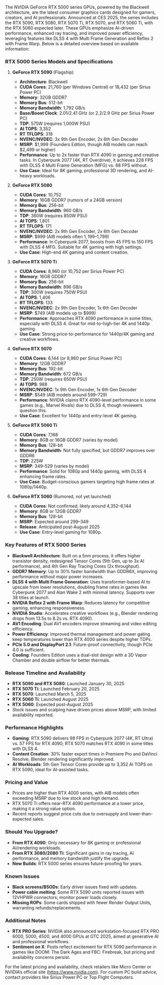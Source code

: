 The NVIDIA GeForce RTX 5000 series GPUs, powered by the Blackwell architecture, are the latest consumer graphics cards designed for gamers, creators, and AI professionals. Announced at CES 2025, the series includes the RTX 5090, RTX 5080, RTX 5070 Ti, RTX 5070, and RTX 5060 Ti, with the RTX 5060 expected later. These GPUs emphasize AI-driven performance, enhanced ray tracing, and improved power efficiency, leveraging features like DLSS 4 with Multi Frame Generation and Reflex 2 with Frame Warp. Below is a detailed overview based on available information:

### RTX 5000 Series Models and Specifications
1. **GeForce RTX 5090** (Flagship)
   - **Architecture**: Blackwell
   - **CUDA Cores**: 21,760 (per Windows Central) or 18,432 (per Sirius Power PC)[](https://siriuspowerpc.com/nvidia-rtx-5000-series-complete-guide/)[](https://www.windowscentral.com/hardware/cpu-gpu-components/nvidia-rtx-5000-everything-you-need-to-know)
   - **Memory**: 32GB GDDR7
   - **Memory Bus**: 512-bit
   - **Memory Bandwidth**: 1,792 GB/s
   - **Base/Boost Clock**: 2.01/2.41 GHz (or 2.2/2.9 GHz per Sirius Power PC)[](https://siriuspowerpc.com/nvidia-rtx-5000-series-complete-guide/)[](https://topflightpc.com/nvidia-rtx-5000-series/)
   - **TDP**: 575W (requires 1,000W PSU)
   - **AI TOPS**: 3,352
   - **RT TFLOPS**: 318
   - **NVENC/NVDEC**: 3x 9th Gen Encoder, 2x 6th Gen Decoder
   - **MSRP**: $1,999 (Founders Edition, though AIB models can reach $2,499 or higher)[](https://www.nvidia.com/en-us/geforce/graphics-cards/50-series/rtx-5090/)[](https://siriuspowerpc.com/nvidia-rtx-5000-series-complete-guide/)
   - **Performance**: Up to 2x faster than RTX 4090 in gaming and creative tasks. In Cyberpunk 2077 (4K, RT Overdrive), it achieves 228 FPS with DLSS 4 Multi Frame Generation (MFG) vs. 68 FPS without.[](https://www.windowscentral.com/hardware/cpu-gpu-components/nvidia-rtx-5000-everything-you-need-to-know)
   - **Use Case**: Ideal for 8K gaming, professional 3D rendering, and AI-heavy workloads.

2. **GeForce RTX 5080**
   - **CUDA Cores**: 10,752
   - **Memory**: 16GB GDDR7 (rumors of a 24GB version)[](https://www.pcgamesn.com/nvidia/geforce-rtx-5000-guide)
   - **Memory Bus**: 256-bit
   - **Memory Bandwidth**: 960 GB/s
   - **TDP**: 360W (requires 850W PSU)
   - **AI TOPS**: 1,801
   - **RT TFLOPS**: 171
   - **NVENC/NVDEC**: 2x 9th Gen Encoder, 2x 6th Gen Decoder
   - **MSRP**: $999 (AIB models often $1,199–$1,799)[](https://www.windowscentral.com/hardware/cpu-gpu-components/nvidia-rtx-5000-everything-you-need-to-know)[](https://www.microcenter.com/site/brands/nvidia-geforce-rtx5000_series.aspx)
   - **Performance**: In Cyberpunk 2077, boosts from 45 FPS to 150 FPS with DLSS 4 MFG. Suitable for 4K gaming with high settings.[](https://www.windowscentral.com/hardware/cpu-gpu-components/nvidia-rtx-5000-everything-you-need-to-know)
   - **Use Case**: High-end 4K gaming and content creation.

3. **GeForce RTX 5070 Ti**
   - **CUDA Cores**: 8,960 (or 10,752 per Sirius Power PC)[](https://siriuspowerpc.com/nvidia-rtx-5000-series-complete-guide/)[](https://www.windowscentral.com/hardware/cpu-gpu-components/nvidia-rtx-5000-everything-you-need-to-know)
   - **Memory**: 16GB GDDR7
   - **Memory Bus**: 256-bit
   - **Memory Bandwidth**: 896 GB/s
   - **TDP**: 300W (requires 750W PSU)
   - **AI TOPS**: 1,406
   - **RT TFLOPS**: 133
   - **NVENC/NVDEC**: 2x 9th Gen Encoder, 1x 6th Gen Decoder
   - **MSRP**: $749 (AIB models up to $999)[](https://www.windowscentral.com/hardware/cpu-gpu-components/nvidia-rtx-5000-everything-you-need-to-know)[](https://www.microcenter.com/site/brands/nvidia-geforce-rtx5000_series.aspx)
   - **Performance**: Approaches RTX 4090 performance in some titles, especially with DLSS 4. Great for mid-to-high-tier 4K and 1440p gaming.[](https://www.windowscentral.com/hardware/cpu-gpu-components/nvidia-rtx-5000-everything-you-need-to-know)
   - **Use Case**: Strong price-to-performance for 1440p/4K gaming and creative workflows.

4. **GeForce RTX 5070**
   - **CUDA Cores**: 6,144 (or 8,960 per Sirius Power PC)[](https://www.windowscentral.com/hardware/cpu-gpu-components/nvidia-rtx-5000-everything-you-need-to-know)[](https://siriuspowerpc.com/nvidia-rtx-5000-series-complete-guide/)
   - **Memory**: 12GB GDDR7
   - **Memory Bus**: 192-bit
   - **Memory Bandwidth**: 672 GB/s
   - **TDP**: 250W (requires 650W PSU)
   - **AI TOPS**: 988
   - **NVENC/NVDEC**: 1x 9th Gen Encoder, 1x 6th Gen Decoder
   - **MSRP**: $549 (AIB models around $599–$729)[](https://www.windowscentral.com/hardware/cpu-gpu-components/nvidia-rtx-5000-everything-you-need-to-know)[](https://www.microcenter.com/site/brands/nvidia-geforce-rtx5000_series.aspx)
   - **Performance**: NVIDIA claims RTX 4090-level performance in some games (e.g., Marvel Rivals) due to DLSS 4, though reviewers question this.[](https://www.pcgamesn.com/nvidia/geforce-rtx-5000-guide)
   - **Use Case**: Excellent for 1440p and entry-level 4K gaming.

5. **GeForce RTX 5060 Ti**
   - **CUDA Cores**: 7,168[](https://siriuspowerpc.com/nvidia-rtx-5000-series-complete-guide/)
   - **Memory**: 8GB or 16GB GDDR7 (varies by model)[](https://www.forbes.com/sites/antonyleather/2024/12/31/nvidia-geforce-rtx-5000-everything-you-need-to-know/)[](https://www.microcenter.com/site/brands/nvidia-geforce-rtx5000_series.aspx)
   - **Memory Bus**: 128-bit
   - **Memory Bandwidth**: Not fully specified, but GDDR7 improves over GDDR6
   - **TDP**: 225W
   - **MSRP**: $349–$529 (varies by model)[](https://siriuspowerpc.com/nvidia-rtx-5000-series-complete-guide/)[](https://www.microcenter.com/site/brands/nvidia-geforce-rtx5000_series.aspx)
   - **Performance**: Solid for 1080p and 1440p gaming, with DLSS 4 enhancing frame rates.
   - **Use Case**: Budget-conscious gamers targeting high frame rates at 1080p/1440p.

6. **GeForce RTX 5060** (Rumored, not yet launched)
   - **CUDA Cores**: Not confirmed, likely around 4,352–6,144[](https://www.windowscentral.com/hardware/cpu-gpu-components/nvidia-rtx-5000-everything-you-need-to-know)
   - **Memory**: 8GB or 12GB GDDR7
   - **Memory Bus**: 128-bit
   - **MSRP**: Expected around $299–$349
   - **Release**: Anticipated post-August 2025[](https://siriuspowerpc.com/nvidia-rtx-5000-series-complete-guide/)
   - **Use Case**: Entry-level gaming for 1080p.

### Key Features of RTX 5000 Series
- **Blackwell Architecture**: Built on a 5nm process, it offers higher transistor density, redesigned Tensor Cores (5th Gen, up to 3x AI performance), and 4th Gen Ray Tracing Cores (2x throughput).[](https://siriuspowerpc.com/nvidia-rtx-5000-series-complete-guide/)
- **GDDR7 Memory**: Up to 30% faster bandwidth than GDDR6X, improving performance without major power increases.[](https://siriuspowerpc.com/nvidia-rtx-5000-series-complete-guide/)
- **DLSS 4 with Multi Frame Generation**: Uses transformer-based AI to upscale from lower resolutions, doubling frame rates in games like Cyberpunk 2077 and Alan Wake 2 with minimal latency. Supports over 38 titles at launch.[](https://siriuspowerpc.com/nvidia-rtx-5000-series-complete-guide/)[](https://www.windowscentral.com/hardware/cpu-gpu-components/nvidia-rtx-5000-everything-you-need-to-know)
- **NVIDIA Reflex 2 with Frame Warp**: Reduces latency for competitive gaming, enhancing responsiveness.[](https://www.nvidia.com/en-us/geforce/graphics-cards/50-series/rtx-5090/)
- **NVIDIA Studio**: Accelerates creative workflows (e.g., Blender rendering drops from 13.5s to 8.2s vs. RTX 4090).[](https://siriuspowerpc.com/nvidia-rtx-5000-series-complete-guide/)
- **AV1 Encoding**: Dual AV1 encoders improve streaming and video editing efficiency.[](https://siriuspowerpc.com/nvidia-rtx-5000-series-complete-guide/)
- **Power Efficiency**: Improved thermal management and power gating keep temperatures lower than RTX 4000 series despite higher TDPs.[](https://siriuspowerpc.com/nvidia-rtx-5000-series-complete-guide/)
- **PCIe 5.0 and DisplayPort 2.1**: Future-proof connectivity, though PCIe 4.0 is sufficient.[](https://siriuspowerpc.com/nvidia-rtx-5000-series-complete-guide/)
- **Cooling**: Founders Edition uses a dual-slot design with a 3D Vapor Chamber and double airflow for better thermals.[](https://www.nvidia.com/en-us/geforce/graphics-cards/50-series/rtx-5090/)

### Release Timeline and Availability
- **RTX 5090 and RTX 5080**: Launched January 30, 2025[](https://www.windowscentral.com/hardware/cpu-gpu-components/nvidia-rtx-5000-everything-you-need-to-know)
- **RTX 5070 Ti**: Launched February 20, 2025[](https://www.windowscentral.com/hardware/cpu-gpu-components/nvidia-rtx-5000-everything-you-need-to-know)
- **RTX 5070**: Launched March 5, 2025[](https://www.windowscentral.com/hardware/cpu-gpu-components/nvidia-rtx-5000-everything-you-need-to-know)
- **RTX 5060 Ti**: Launched August 2025[](https://siriuspowerpc.com/nvidia-rtx-5000-series-complete-guide/)
- **RTX 5060**: Expected post-August 2025[](https://siriuspowerpc.com/nvidia-rtx-5000-series-complete-guide/)
- Stock issues and scalping have driven prices above MSRP, with limited availability reported.[](https://www.windowscentral.com/hardware/cpu-gpu-components/nvidia-rtx-5000-everything-you-need-to-know)[](https://www.neogaf.com/threads/nvidia-planning-aggressive-rtx-50-gpu-price-cuts-amid-pressure-from-reduced-sales-expected-soon-as-this-month.1686909/)

### Performance Highlights
- **Gaming**: RTX 5090 delivers 98 FPS in Cyberpunk 2077 (4K, RT Ultra) vs. 57 FPS for RTX 4090; RTX 5070 matches RTX 4090 in some titles with DLSS 4.[](https://siriuspowerpc.com/nvidia-rtx-5000-series-complete-guide/)[](https://www.pcgamesn.com/nvidia/geforce-rtx-5000-guide)
- **Content Creation**: 30% faster export times in Premiere Pro and DaVinci Resolve; Blender rendering significantly improved.[](https://siriuspowerpc.com/nvidia-rtx-5000-series-complete-guide/)
- **AI Workloads**: 5th Gen Tensor Cores provide up to 3,352 AI TOPS on RTX 5090, ideal for AI-assisted tasks.[](https://www.windowscentral.com/hardware/cpu-gpu-components/nvidia-rtx-5000-everything-you-need-to-know)

### Pricing and Value
- Prices are higher than RTX 4000 series, with AIB models often exceeding MSRP due to low stock and high demand.[](https://www.windowscentral.com/hardware/cpu-gpu-components/nvidia-rtx-5000-everything-you-need-to-know)
- RTX 5070 Ti offers near-RTX 4090 performance at a lower price, making it a strong value option.[](https://siriuspowerpc.com/nvidia-rtx-5000-series-complete-guide/)
- Recent reports suggest price cuts due to oversupply and lower-than-expected sales.[](https://www.techradar.com/computing/gpu/nvidia-is-reportedly-slashing-rtx-5000-series-gpu-prices-but-im-expecting-scalpers-to-ruin-our-fun)

### Should You Upgrade?
- **From RTX 4090**: Only necessary for 8K gaming or professional AI/rendering workloads.[](https://siriuspowerpc.com/nvidia-rtx-5000-series-complete-guide/)
- **From RTX 3080/2080 Ti**: Significant gains in ray tracing, AI performance, and memory bandwidth justify the upgrade.[](https://siriuspowerpc.com/nvidia-rtx-5000-series-complete-guide/)
- **New Builds**: RTX 5000 series ensures future-proofing for years.[](https://siriuspowerpc.com/nvidia-rtx-5000-series-complete-guide/)

### Known Issues
- **Black screens/BSODs**: Early driver issues fixed with updates.[](https://www.windowscentral.com/hardware/cpu-gpu-components/nvidia-rtx-5000-everything-you-need-to-know)
- **Power cable melting**: Some RTX 5090 units reported issues with 12VHPWR connectors; monitor power loads closely.[](https://www.windowscentral.com/hardware/cpu-gpu-components/nvidia-rtx-5000-everything-you-need-to-know)
- **Missing ROPs**: Some cards shipped with fewer Render Output Units, warranting refunds/replacements.[](https://www.windowscentral.com/hardware/cpu-gpu-components/nvidia-rtx-5000-everything-you-need-to-know)

### Additional Notes
- **RTX PRO Series**: NVIDIA also announced workstation-focused RTX PRO 6000, 5000, 4500, and 4000 GPUs at GTC 2025, aimed at generative AI and professional workflows.[](https://www.windowscentral.com/hardware/cpu-gpu-components/nvidia-rtx-5000-everything-you-need-to-know)
- **Sentiment on X**: Posts reflect excitement for RTX 5090 performance in games like DOOM: The Dark Ages and FBC: Firebreak, but pricing and availability concerns persist.[](https://x.com/NVIDIAGeForce/status/1952399404091978220)[](https://x.com/NVIDIAGeForce/status/1950949631476568379)[](https://x.com/NVIDIAGeForce/status/1953486335374757932)

For the latest pricing and availability, check retailers like Micro Center or NVIDIA’s official site (https://www.nvidia.com). For custom PC build advice, contact providers like Sirius Power PC or Top Flight Computers.[](https://siriuspowerpc.com/nvidia-rtx-5000-series-complete-guide/)[](https://www.microcenter.com/site/brands/nvidia-geforce-rtx5000_series.aspx)[](https://topflightpc.com/nvidia-rtx-5000-series/)
